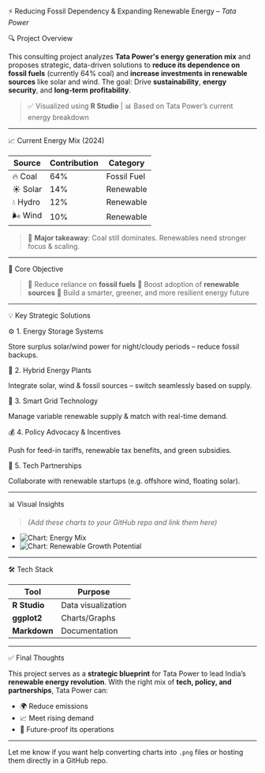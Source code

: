 
 ⚡ Reducing Fossil Dependency & Expanding Renewable Energy – *Tata Power*

 🔍 Project Overview

This consulting project analyzes **Tata Power's energy generation mix** and proposes strategic, data-driven solutions to **reduce its dependence on fossil fuels** (currently 64% coal) and **increase investments in renewable sources** like solar and wind.
The goal: Drive **sustainability**, **energy security**, and **long-term profitability**.

> ✅ Visualized using **R Studio** | 📊 Based on Tata Power’s current energy breakdown

---

 📈 Current Energy Mix (2024)

| Source   | Contribution | Category    |
| -------- | ------------ | ----------- |
| 🔥 Coal  | 64%          | Fossil Fuel |
| ☀️ Solar | 14%          | Renewable   |
| 💧 Hydro | 12%          | Renewable   |
| 🌬️ Wind | 10%          | Renewable   |

> 📌 **Major takeaway**: Coal still dominates. Renewables need stronger focus & scaling.

---

 🎯 Core Objective

> 🚫 Reduce reliance on **fossil fuels**
> 🌱 Boost adoption of **renewable sources**
> 🔄 Build a smarter, greener, and more resilient energy future

---

 💡 Key Strategic Solutions

 ⚙️ 1. Energy Storage Systems

Store surplus solar/wind power for night/cloudy periods – reduce fossil backups.

 🔀 2. Hybrid Energy Plants

Integrate solar, wind & fossil sources – switch seamlessly based on supply.

 🧠 3. Smart Grid Technology

Manage variable renewable supply & match with real-time demand.

 💰 4. Policy Advocacy & Incentives

Push for feed-in tariffs, renewable tax benefits, and green subsidies.

 🤝 5. Tech Partnerships

Collaborate with renewable startups (e.g. offshore wind, floating solar).

---

 📊 Visual Insights

> *(Add these charts to your GitHub repo and link them here)*

* ![Chart: Energy Mix](link-to-chart.png)
* ![Chart: Renewable Growth Potential](link-to-renewable-growth.png)

---

 🛠️ Tech Stack

| Tool         | Purpose            |
| ------------ | ------------------ |
| **R Studio** | Data visualization |
| **ggplot2**  | Charts/Graphs      |
| **Markdown** | Documentation      |

---

 ✅ Final Thoughts

This project serves as a **strategic blueprint** for Tata Power to lead India’s **renewable energy revolution**.
With the right mix of **tech, policy, and partnerships**, Tata Power can:

* 🌍 Reduce emissions
* 📈 Meet rising demand
* 🧩 Future-proof its operations

---

Let me know if you want help converting charts into `.png` files or hosting them directly in a GitHub repo.
